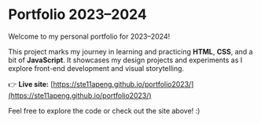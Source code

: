 # Portfolio 2023–2024

Welcome to my personal portfolio for 2023–2024!

This project marks my journey in learning and practicing **HTML**, **CSS**, and a bit of **JavaScript**. It showcases my design projects and experiments as I explore front-end development and visual storytelling.

👉 **Live site:** [https://ste11apeng.github.io/portfolio2023/](https://ste11apeng.github.io/portfolio2023/)

Feel free to explore the code or check out the site above! :)
